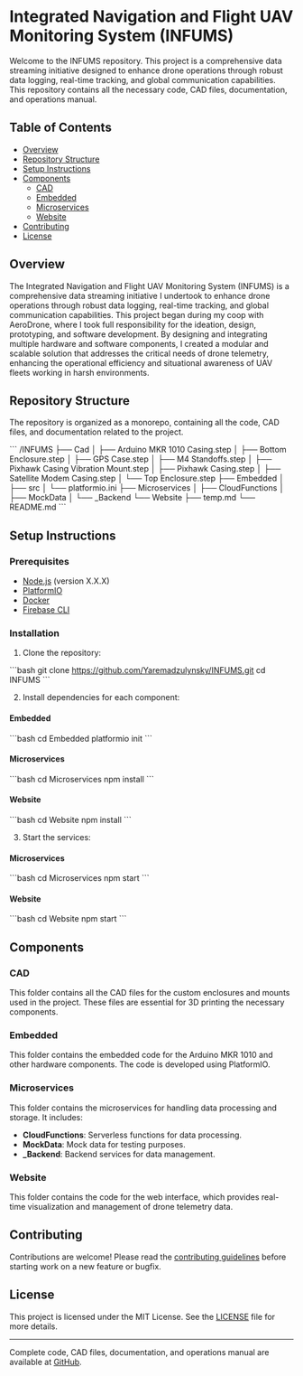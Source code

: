 # Integrated Navigation and Flight UAV Monitoring System (INFUMS)

Welcome to the INFUMS repository. This project is a comprehensive data streaming initiative designed to enhance drone operations through robust data logging, real-time tracking, and global communication capabilities. This repository contains all the necessary code, CAD files, documentation, and operations manual.

## Table of Contents

- [Overview](#overview)
- [Repository Structure](#repository-structure)
- [Setup Instructions](#setup-instructions)
- [Components](#components)
  - [CAD](#cad)
  - [Embedded](#embedded)
  - [Microservices](#microservices)
  - [Website](#website)
- [Contributing](#contributing)
- [License](#license)

## Overview

The Integrated Navigation and Flight UAV Monitoring System (INFUMS) is a comprehensive data streaming initiative I undertook to enhance drone operations through robust data logging, real-time tracking, and global communication capabilities. This project began during my coop with AeroDrone, where I took full responsibility for the ideation, design, prototyping, and software development. By designing and integrating multiple hardware and software components, I created a modular and scalable solution that addresses the critical needs of drone telemetry, enhancing the operational efficiency and situational awareness of UAV fleets working in harsh environments.

## Repository Structure

The repository is organized as a monorepo, containing all the code, CAD files, and documentation related to the project.

\`\`\`
/INFUMS
├── Cad
│   ├── Arduino MKR 1010 Casing.step
│   ├── Bottom Enclosure.step
│   ├── GPS Case.step
│   ├── M4 Standoffs.step
│   ├── Pixhawk Casing Vibration Mount.step
│   ├── Pixhawk Casing.step
│   ├── Satellite Modem Casing.step
│   └── Top Enclosure.step
├── Embedded
│   ├── src
│   └── platformio.ini
├── Microservices
│   ├── CloudFunctions
│   ├── MockData
│   └── _Backend
└── Website
    ├── temp.md
    └── README.md
\`\`\`

## Setup Instructions

### Prerequisites

- [Node.js](https://nodejs.org/) (version X.X.X)
- [PlatformIO](https://platformio.org/)
- [Docker](https://www.docker.com/)
- [Firebase CLI](https://firebase.google.com/docs/cli)

### Installation

1. Clone the repository:

\`\`\`bash
git clone https://github.com/Yaremadzulynsky/INFUMS.git
cd INFUMS
\`\`\`

2. Install dependencies for each component:

#### Embedded

\`\`\`bash
cd Embedded
platformio init
\`\`\`

#### Microservices

\`\`\`bash
cd Microservices
npm install
\`\`\`

#### Website

\`\`\`bash
cd Website
npm install
\`\`\`

3. Start the services:

#### Microservices

\`\`\`bash
cd Microservices
npm start
\`\`\`

#### Website

\`\`\`bash
cd Website
npm start
\`\`\`

## Components

### CAD

This folder contains all the CAD files for the custom enclosures and mounts used in the project. These files are essential for 3D printing the necessary components.

### Embedded

This folder contains the embedded code for the Arduino MKR 1010 and other hardware components. The code is developed using PlatformIO.

### Microservices

This folder contains the microservices for handling data processing and storage. It includes:

- **CloudFunctions**: Serverless functions for data processing.
- **MockData**: Mock data for testing purposes.
- **_Backend**: Backend services for data management.

### Website

This folder contains the code for the web interface, which provides real-time visualization and management of drone telemetry data.

## Contributing

Contributions are welcome! Please read the [contributing guidelines](CONTRIBUTING.md) before starting work on a new feature or bugfix.

## License

This project is licensed under the MIT License. See the [LICENSE](LICENSE) file for more details.

---

Complete code, CAD files, documentation, and operations manual are available at [GitHub](https://github.com/Yaremadzulynsky/INFUMS/wiki).